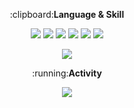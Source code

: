 <div align="center">

<p>:clipboard:<b>Language & Skill</b></p>

<img src="https://img.shields.io/badge/JavaScript-F7DF1E?style=flat&logo=JavaScript&logoColor=white"></img>
<img src="https://img.shields.io/badge/React-61DAFB?style=flat&logo=React&logoColor=white"></img>
<img src="https://img.shields.io/badge/Sass-CC6699?style=flat&logo=Sass&logoColor=white"></img>
<img src="https://img.shields.io/badge/styled-components-DB7093?style=flat&logo=styled-components&logoColor=white"></img>
<img src="https://img.shields.io/badge/CSS3-1572B6?style=flat&logo=CSS3&logoColor=white"></img>
<img src="https://img.shields.io/badge/HTML5-E34F26?style=flat&logo=HTML5&logoColor=white"></img>
  
<img src="https://github-readme-stats.vercel.app/api/top-langs/?username=taewok&layout=compact"/>

<p>:running:<b>Activity</b></p>

<img src="https://github-readme-stats.vercel.app/api?username=taewok&show_icons=true&theme=radical"/>
  
</div>
  


